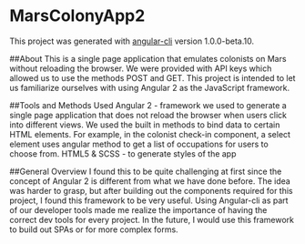 # MarsColonyApp2

This project was generated with [angular-cli](https://github.com/angular/angular-cli) version 1.0.0-beta.10.

##About
This is a single page application that emulates colonists on Mars without reloading the browser. We were provided with API keys which allowed us to use the methods POST and GET. This project is intended to let us familiarize ourselves with using Angular 2 as the JavaScript framework.

##Tools and Methods Used
Angular 2 - framework we used to generate a single page application that does not reload the browser when users click into different views. We used the built in methods to bind data to certain HTML elements. For example, in the colonist check-in component, a select element uses angular method to get a list of occupations for users to choose from.
HTML5 & SCSS - to generate styles of the app

##General Overview
I found this to be quite challenging at first since the concept of Angular 2 is different from what we have done before. The idea was harder to grasp, but after building out the components required for this project, I found this framework to be very useful. Using Angular-cli as part of our developer tools made me realize the importance of having the correct dev tools for every project. In the future, I would use this framework to build out SPAs or for more complex forms.

